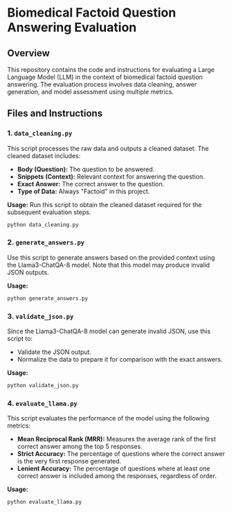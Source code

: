 # Biomedical Factoid Question Answering Evaluation

## Overview

This repository contains the code and instructions for evaluating a Large Language Model (LLM) in the context of biomedical factoid question answering. The evaluation process involves data cleaning, answer generation, and model assessment using multiple metrics.

## Files and Instructions

### 1. `data_cleaning.py`

This script processes the raw data and outputs a cleaned dataset. The cleaned dataset includes:
- **Body (Question):** The question to be answered.
- **Snippets (Context):** Relevant context for answering the question.
- **Exact Answer:** The correct answer to the question.
- **Type of Data:** Always "Factoid" in this project.

**Usage:**
Run this script to obtain the cleaned dataset required for the subsequent evaluation steps.

```bash
python data_cleaning.py
```
### 2. `generate_answers.py`

Use this script to generate answers based on the provided context using the Llama3-ChatQA-8 model. Note that this model may produce invalid JSON outputs.

**Usage:**
```bash
python generate_answers.py
```
### 3. `validate_json.py`

Since the Llama3-ChatQA-8 model can generate invalid JSON, use this script to:

- Validate the JSON output.
- Normalize the data to prepare it for comparison with the exact answers.

**Usage:**
```bash
python validate_json.py
```

### 4. `evaluate_llama.py`

This script evaluates the performance of the model using the following metrics:

- **Mean Reciprocal Rank (MRR):** Measures the average rank of the first correct answer among the top 5 responses.
- **Strict Accuracy:** The percentage of questions where the correct answer is the very first response generated.
- **Lenient Accuracy:** The percentage of questions where at least one correct answer is included among the responses, regardless of order.

**Usage:**
```bash
python evaluate_llama.py
```
